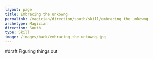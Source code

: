 ```yaml
---
layout: page
title: Embracing the unkowng
permalink: /magician/direction/south/skill/embracing_the_unkowng
archetype: Magician
direction: South
type: Skill
image: /images/back/embracing_the_unkowng.jpg
---
```

#draft Figuring things out
